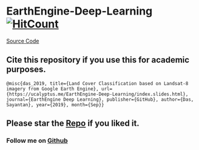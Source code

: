 # EarthEngine-Deep-Learning [![HitCount](http://hits.dwyl.io/ucalyptus/EarthEngine-Deep-Learning/.svg)](http://hits.dwyl.io/ucalyptus/EarthEngine-Deep-Learning/)

[Source Code](http://ucalyptus.github.io/EarthEngine-Deep-Learning/index.slides.html)

## Cite this repository if you use this for academic purposes.
```
@misc{das_2019, title={Land Cover Classification based on Landsat-8 imagery from Google Earth Engine}, url={https://ucalyptus.me/EarthEngine-Deep-Learning/index.slides.html}, journal={EarthEngine Deep Learning}, publisher={GitHub}, author={Das, Sayantan}, year={2019}, month={Sep}}
```
## Please star the [Repo](https://github.com/ucalyptus/EarthEngine-Deep-Learning) if you liked it.
### Follow me on [Github](https://github.com/ucalyptus/)
